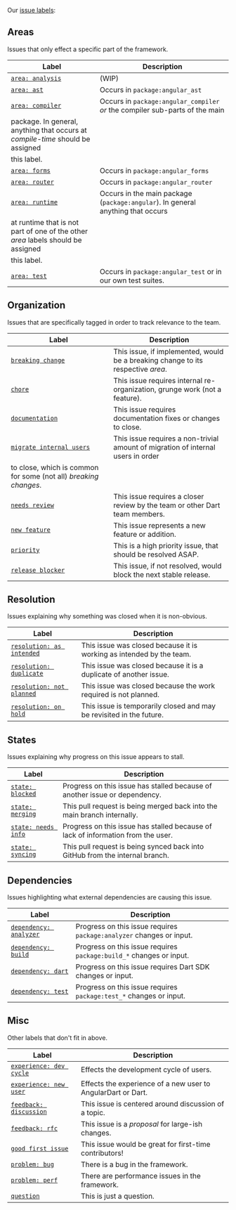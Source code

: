 <!-- NOTE: We do not use 80 characters here, it is unreasonable to format. -->

Our [issue labels](https://github.com/dart-lang/angular/labels):

## Areas

Issues that only effect a specific part of the framework.

| Label                             | Description                                                                      |
| --------------------------------- | -------------------------------------------------------------------------------- |
| [`area: analysis`][a1]            | (WIP)                                                                            |
| [`area: ast`][a2]                 | Occurs in `package:angular_ast`                                                  |
| [`area: compiler`][a3]            | Occurs in `package:angular_compiler` _or_ the compiler sub-parts of the main     |
                                      package. In general, anything that occurs at _compile-time_ should be assigned   |
                                      this label.                                                                      |
| [`area: forms`][a4]               | Occurs in `package:angular_forms`                                                |
| [`area: router`][a5]              | Occurs in `package:angular_router`                                               |
| [`area: runtime`][a6]             | Occurs in the main package (`package:angular`). In general anything that occurs  |
                                      at runtime that is not part of one of the other _area_ labels should be assigned |
                                      this label.                                                                      |
| [`area: test`][a7]                | Occurs in `package:angular_test` or in our own test suites.                      |

[a1]: https://github.com/dart-lang/angular/labels/area%3A%20analysis
[a2]: https://github.com/dart-lang/angular/labels/area%3A%20ast
[a3]: https://github.com/dart-lang/angular/labels/area%3A%20compiler
[a4]: https://github.com/dart-lang/angular/labels/area%3A%20forms
[a5]: https://github.com/dart-lang/angular/labels/area%3A%20router
[a6]: https://github.com/dart-lang/angular/labels/area%3A%20runtime
[a7]: https://github.com/dart-lang/angular/labels/area%3A%20test

## Organization

Issues that are specifically tagged in order to track relevance to the team.

| Label                             | Description                                                                      |
| --------------------------------- | -------------------------------------------------------------------------------- |
| [`breaking change`][o1]           | This issue, if implemented, would be a breaking change to its respective _area_. |
| [`chore`][o2]                     | This issue requires internal re-organization, grunge work (not a feature).       |
| [`documentation`][o3]             | This issue requires documentation fixes or changes to close.                     |
| [`migrate internal users`][o4]    | This issue requires a non-trivial amount of migration of internal users in order |
                                      to close, which is common for some (not all) _breaking changes_.                 |
| [`needs review`][o5]              | This issue requires a closer review by the team or other Dart team members.      |
| [`new feature`][o6]               | This issue represents a new feature or addition.                                 |
| [`priority`][o7]                  | This is a high priority issue, that should be resolved ASAP.                     |
| [`release blocker`][o8]           | This issue, if not resolved, would block the next stable release.                |

[o1]: https://github.com/dart-lang/angular/labels/%E2%9B%91%20breaking%20change
[o2]: https://github.com/dart-lang/angular/labels/%E2%99%BB%EF%B8%8F%20%20%20chore
[o3]: https://github.com/dart-lang/angular/labels/%E2%9C%8F%20documentation
[o4]: https://github.com/dart-lang/angular/labels/%E2%98%95%20migrate%20internal%20users
[o5]: https://github.com/dart-lang/angular/labels/%E2%9C%8D%EF%B8%8F%20%20needs%20review
[o6]: https://github.com/dart-lang/angular/labels/%E2%9A%A1new%20feature
[o7]: https://github.com/dart-lang/angular/labels/%E2%9A%A0%20PRIORITY
[o8]: https://github.com/dart-lang/angular/labels/%E2%98%A0%EF%B8%8F%20%20release%20blocker

## Resolution

Issues explaining why something was closed when it is non-obvious.

| Label                             | Description                                                                      |
| --------------------------------- | -------------------------------------------------------------------------------- |
| [`resolution: as intended`][r1]   | This issue was closed because it is working as intended by the team.             |
| [`resolution: duplicate`][r2]     | This issue was closed because it is a duplicate of another issue.                |
| [`resolution: not planned`][r3]   | This issue was closed because the work required is not planned.                  |
| [`resolution: on hold`][r4]       | This issue is temporarily closed and may be revisited in the future.             |

[r1]: https://github.com/dart-lang/angular/labels/resolution%3A%20as%20intended
[r2]: https://github.com/dart-lang/angular/labels/resolution%3A%20duplicate
[r3]: https://github.com/dart-lang/angular/labels/resolution%3A%20not%20planned
[r4]: https://github.com/dart-lang/angular/labels/resolution%3A%20on%20hold

## States

Issues explaining why progress on this issue appears to stall.

| Label                             | Description                                                                      |
| --------------------------------- | -------------------------------------------------------------------------------- |
| [`state: blocked`][s1]            | Progress on this issue has stalled because of another issue or dependency.       |
| [`state: merging`][s2]            | This pull request is being merged back into the main branch internally.          |
| [`state: needs info`][s3]         | Progress on this issue has stalled because of lack of information from the user. |
| [`state: syncing`][s4]            | This pull request is being synced back into GitHub from the internal branch.     |

[s1]: https://github.com/dart-lang/angular/labels/%E2%9B%94%20state%3A%20blocked
[s2]: https://github.com/dart-lang/angular/labels/%E2%A4%B5%20state%3A%20merging
[s3]: https://github.com/dart-lang/angular/labels/%E2%9B%B3%20state%3A%20needs%20info
[s4]: https://github.com/dart-lang/angular/labels/%E2%8C%9B%20state%3A%20syncing

## Dependencies

Issues highlighting what external dependencies are causing this issue.

| Label                             | Description                                                                      |
| --------------------------------- | -------------------------------------------------------------------------------- |
| [`dependency: analyzer`][d1]      | Progress on this issue requires `package:analyzer` changes or input.             |
| [`dependency: build`][d2]         | Progress on this issue requires `package:build_*` changes or input.              |
| [`dependency: dart`][d3]          | Progress on this issue requires Dart SDK changes or input.                       |
| [`dependency: test`][d4]          | Progress on this issue requires `package:test_*` changes or input.               |

[d1]: https://github.com/dart-lang/angular/labels/%E2%9C%89%20dependency%3A%20analyzer
[d2]: https://github.com/dart-lang/angular/labels/%E2%9C%89%20dependency%3A%20build
[d3]: https://github.com/dart-lang/angular/labels/%E2%9C%89%20dependency%3A%20dart
[d4]: https://github.com/dart-lang/angular/labels/%E2%9C%89%20dependency%3A%20test


## Misc

Other labels that don't fit in above.

| Label                             | Description                                                                      |
| --------------------------------- | -------------------------------------------------------------------------------- |
| [`experience: dev cycle`][m1]     | Effects the development cycle of users.                                          |
| [`experience: new user`][m2]      | Effects the experience of a new user to AngularDart or Dart.                     |
| [`feedback: discussion`][m3]      | This issue is centered around discussion of a topic.                             |
| [`feedback: rfc`][m4]             | This issue is a _proposal_ for large-ish changes.                                |
| [`good first issue`][m5]          | This issue would be great for first-time contributors!                           |
| [`problem: bug`][m6]              | There is a bug in the framework.                                                 |
| [`problem: perf`][m7]             | There are performance issues in the framework.                                   |
| [`question`][m8]                  | This is just a question.                                                         |

[m1]: https://github.com/dart-lang/angular/labels/%E2%9B%88%20experience%3A%20dev%20cycle
[m2]: https://github.com/dart-lang/angular/labels/%E2%9B%88%20experience%3A%20new%20user
[m3]: https://github.com/dart-lang/angular/labels/%E2%9B%B9%20feedback%3A%20discussion
[m4]: https://github.com/dart-lang/angular/labels/%E2%9B%B9%20feedback%3A%20rfc
[m5]: https://github.com/dart-lang/angular/labels/good%20first%20issue
[m6]: https://github.com/dart-lang/angular/labels/%E2%98%84%20problem%3A%20bug
[m7]: https://github.com/dart-lang/angular/labels/%E2%9A%94%20problem%3A%20perf
[m8]: https://github.com/dart-lang/angular/labels/question